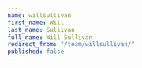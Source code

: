 ```yaml
---
name: willsullivan
first_name: Will
last_name: Sullivan
full_name: Will Sullivan
redirect_from: "/team/willsullivan/"
published: false
---
```


